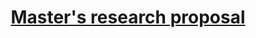 ---
title: "[Master's research proposal](/files/RowanBrown_MastersProposal_2023.pdf)"
excerpt: "(PDF) Best guess circa early 2023 on the direction of my MSc research"
collection: works
---
